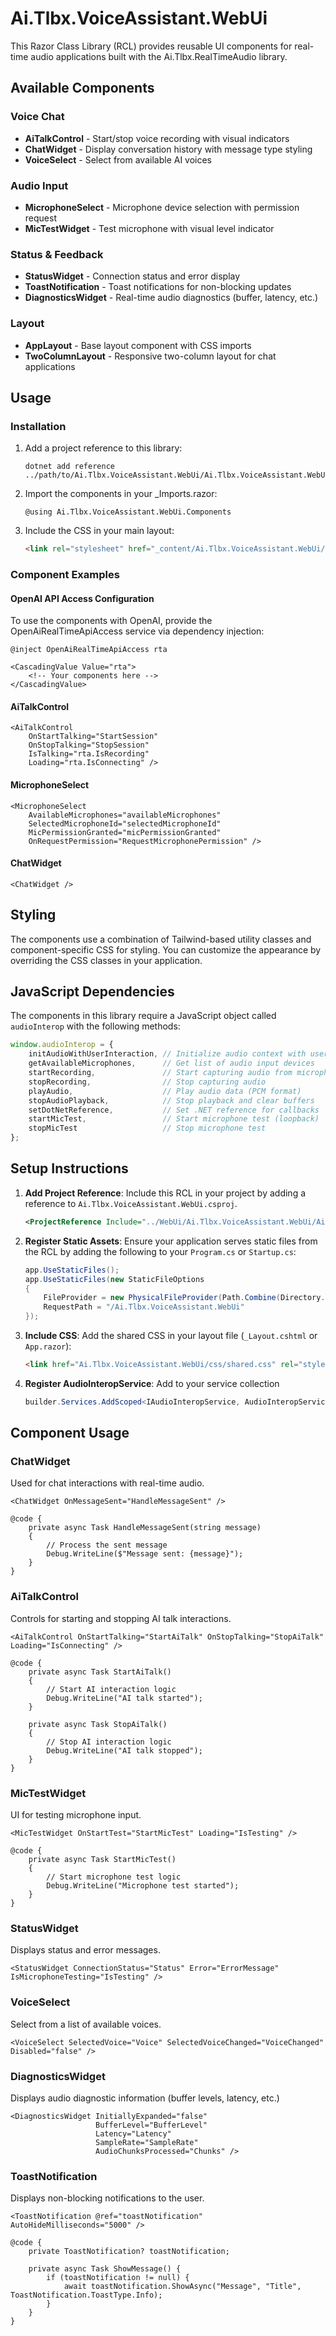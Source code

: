 # Ai.Tlbx.VoiceAssistant.WebUi

This Razor Class Library (RCL) provides reusable UI components for real-time audio applications built with the Ai.Tlbx.RealTimeAudio library.

## Available Components

### Voice Chat
- **AiTalkControl** - Start/stop voice recording with visual indicators
- **ChatWidget** - Display conversation history with message type styling
- **VoiceSelect** - Select from available AI voices

### Audio Input
- **MicrophoneSelect** - Microphone device selection with permission request
- **MicTestWidget** - Test microphone with visual level indicator

### Status & Feedback
- **StatusWidget** - Connection status and error display
- **ToastNotification** - Toast notifications for non-blocking updates
- **DiagnosticsWidget** - Real-time audio diagnostics (buffer, latency, etc.)

### Layout
- **AppLayout** - Base layout component with CSS imports
- **TwoColumnLayout** - Responsive two-column layout for chat applications

## Usage

### Installation

1. Add a project reference to this library:
   ```
   dotnet add reference ../path/to/Ai.Tlbx.VoiceAssistant.WebUi/Ai.Tlbx.VoiceAssistant.WebUi.csproj
   ```

2. Import the components in your _Imports.razor:
   ```razor
   @using Ai.Tlbx.VoiceAssistant.WebUi.Components
   ```

3. Include the CSS in your main layout:
   ```html
   <link rel="stylesheet" href="_content/Ai.Tlbx.VoiceAssistant.WebUi/css/shared.css" />
   ```

### Component Examples

#### OpenAI API Access Configuration

To use the components with OpenAI, provide the OpenAiRealTimeApiAccess service via dependency injection:

```razor
@inject OpenAiRealTimeApiAccess rta

<CascadingValue Value="rta">
    <!-- Your components here -->
</CascadingValue>
```

#### AiTalkControl

```razor
<AiTalkControl 
    OnStartTalking="StartSession" 
    OnStopTalking="StopSession" 
    IsTalking="rta.IsRecording" 
    Loading="rta.IsConnecting" />
```

#### MicrophoneSelect

```razor
<MicrophoneSelect 
    AvailableMicrophones="availableMicrophones" 
    SelectedMicrophoneId="selectedMicrophoneId" 
    MicPermissionGranted="micPermissionGranted" 
    OnRequestPermission="RequestMicrophonePermission" />
```

#### ChatWidget

```razor
<ChatWidget />
```

## Styling

The components use a combination of Tailwind-based utility classes and component-specific CSS for styling. You can customize the appearance by overriding the CSS classes in your application.

## JavaScript Dependencies

The components in this library require a JavaScript object called `audioInterop` with the following methods:

```javascript
window.audioInterop = {
    initAudioWithUserInteraction, // Initialize audio context with user gesture
    getAvailableMicrophones,      // Get list of audio input devices
    startRecording,               // Start capturing audio from microphone
    stopRecording,                // Stop capturing audio
    playAudio,                    // Play audio data (PCM format)
    stopAudioPlayback,            // Stop playback and clear buffers
    setDotNetReference,           // Set .NET reference for callbacks
    startMicTest,                 // Start microphone test (loopback)
    stopMicTest                   // Stop microphone test
};
```

## Setup Instructions

1. **Add Project Reference**: Include this RCL in your project by adding a reference to `Ai.Tlbx.VoiceAssistant.WebUi.csproj`.
   ```xml
   <ProjectReference Include="../WebUi/Ai.Tlbx.VoiceAssistant.WebUi/Ai.Tlbx.VoiceAssistant.WebUi.csproj" />
   ```
2. **Register Static Assets**: Ensure your application serves static files from the RCL by adding the following to your `Program.cs` or `Startup.cs`:
   ```csharp
   app.UseStaticFiles();
   app.UseStaticFiles(new StaticFileOptions
   {
       FileProvider = new PhysicalFileProvider(Path.Combine(Directory.GetCurrentDirectory(), "wwwroot")),
       RequestPath = "/Ai.Tlbx.VoiceAssistant.WebUi"
   });
   ```
3. **Include CSS**: Add the shared CSS in your layout file (`_Layout.cshtml` or `App.razor`):
   ```html
   <link href="Ai.Tlbx.VoiceAssistant.WebUi/css/shared.css" rel="stylesheet" />
   ```
4. **Register AudioInteropService**: Add to your service collection
   ```csharp
   builder.Services.AddScoped<IAudioInteropService, AudioInteropService>();
   ```

## Component Usage

### ChatWidget
Used for chat interactions with real-time audio.
```razor
<ChatWidget OnMessageSent="HandleMessageSent" />

@code {
    private async Task HandleMessageSent(string message)
    {
        // Process the sent message
        Debug.WriteLine($"Message sent: {message}");
    }
}
```

### AiTalkControl
Controls for starting and stopping AI talk interactions.
```razor
<AiTalkControl OnStartTalking="StartAiTalk" OnStopTalking="StopAiTalk" Loading="IsConnecting" />

@code {
    private async Task StartAiTalk()
    {
        // Start AI interaction logic
        Debug.WriteLine("AI talk started");
    }

    private async Task StopAiTalk()
    {
        // Stop AI interaction logic
        Debug.WriteLine("AI talk stopped");
    }
}
```

### MicTestWidget
UI for testing microphone input.
```razor
<MicTestWidget OnStartTest="StartMicTest" Loading="IsTesting" />

@code {
    private async Task StartMicTest()
    {
        // Start microphone test logic
        Debug.WriteLine("Microphone test started");
    }
}
```

### StatusWidget
Displays status and error messages.
```razor
<StatusWidget ConnectionStatus="Status" Error="ErrorMessage" IsMicrophoneTesting="IsTesting" />
```

### VoiceSelect
Select from a list of available voices.
```razor
<VoiceSelect SelectedVoice="Voice" SelectedVoiceChanged="VoiceChanged" Disabled="false" />
```

### DiagnosticsWidget
Displays audio diagnostic information (buffer levels, latency, etc.)
```razor
<DiagnosticsWidget InitiallyExpanded="false" 
                   BufferLevel="BufferLevel" 
                   Latency="Latency" 
                   SampleRate="SampleRate" 
                   AudioChunksProcessed="Chunks" />
```

### ToastNotification
Displays non-blocking notifications to the user.
```razor
<ToastNotification @ref="toastNotification" AutoHideMilliseconds="5000" />

@code {
    private ToastNotification? toastNotification;
    
    private async Task ShowMessage() {
        if (toastNotification != null) {
            await toastNotification.ShowAsync("Message", "Title", ToastNotification.ToastType.Info);
        }
    }
}
``` 